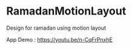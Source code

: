 # RamadanMotionLayout
Design for ramadan using motion layout

App Demo : https://youtu.be/n-CqFrPnxhE
